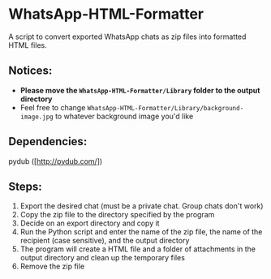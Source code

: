 # WhatsApp-HTML-Formatter

A script to convert exported WhatsApp chats as zip files into formatted HTML files.

## Notices:
- **Please move the `WhatsApp-HTML-Formatter/Library` folder to the output directory**
- Feel free to change `WhatsApp-HTML-Formatter/Library/background-image.jpg` to whatever background image you'd like

## Dependencies:
pydub ([http://pydub.com/])

## Steps:
1. Export the desired chat (must be a private chat. Group chats don't work)
2. Copy the zip file to the directory specified by the program
3. Decide on an export directory and copy it
4. Run the Python script and enter the name of the zip file, the name of the recipient (case sensitive), and the output directory
5. The program will create a HTML file and a folder of attachments in the output directory and clean up the temporary files
6. Remove the zip file
